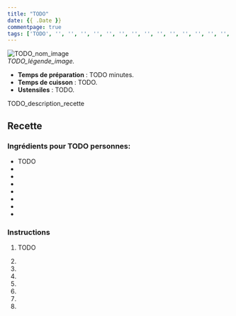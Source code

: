 ```yaml
---
title: "TODO"
date: {{ .Date }}
commentpage: true
tags: ['TODO', '', '', '', '', '', '', '', '', '', '', '', '', '', '', '']
---
```


![TODO_nom_image](/pictures/TODO_nom_fichier.jpeg)<br>
*TODO_légende_image.*

- **Temps de préparation** : TODO minutes.
- **Temps de cuisson** : TODO.
- **Ustensiles** : TODO.

TODO_description_recette

## Recette

### Ingrédients pour TODO personnes:

- TODO
- 
- 
- 
- 
- 
- 
- 

### Instructions

1. TODO

2. 

3. 

4. 

5. 

6. 

7. 

8. 
